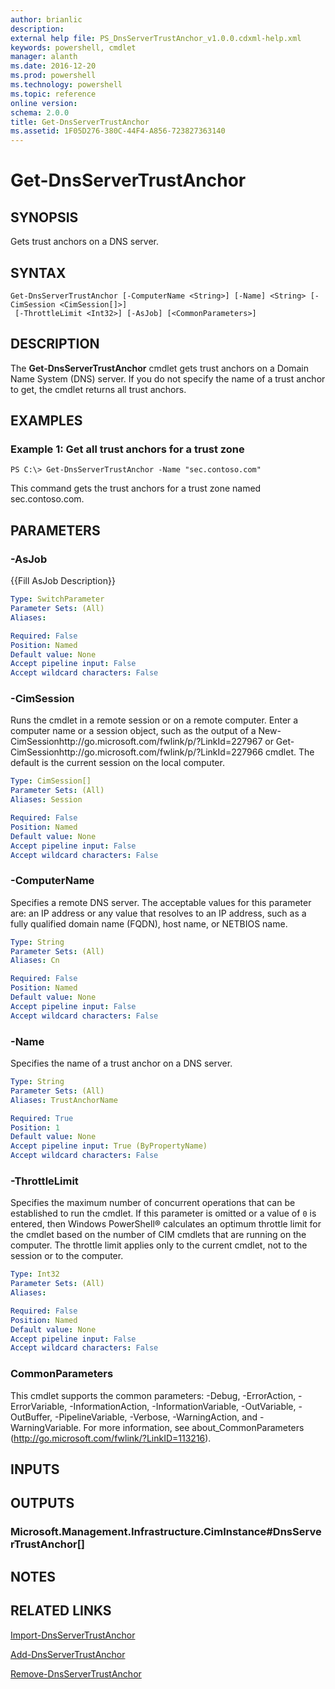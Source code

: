 ```yaml
---
author: brianlic
description: 
external help file: PS_DnsServerTrustAnchor_v1.0.0.cdxml-help.xml
keywords: powershell, cmdlet
manager: alanth
ms.date: 2016-12-20
ms.prod: powershell
ms.technology: powershell
ms.topic: reference
online version: 
schema: 2.0.0
title: Get-DnsServerTrustAnchor
ms.assetid: 1F05D276-380C-44F4-A856-723827363140
---
```


# Get-DnsServerTrustAnchor

## SYNOPSIS
Gets trust anchors on a DNS server.

## SYNTAX

```
Get-DnsServerTrustAnchor [-ComputerName <String>] [-Name] <String> [-CimSession <CimSession[]>]
 [-ThrottleLimit <Int32>] [-AsJob] [<CommonParameters>]
```

## DESCRIPTION
The **Get-DnsServerTrustAnchor** cmdlet gets trust anchors on a Domain Name System (DNS) server.
If you do not specify the name of a trust anchor to get, the cmdlet returns all trust anchors.

## EXAMPLES

### Example 1: Get all trust anchors for a trust zone
```
PS C:\> Get-DnsServerTrustAnchor -Name "sec.contoso.com"
```

This command gets the trust anchors for a trust zone named sec.contoso.com.

## PARAMETERS

### -AsJob
{{Fill AsJob Description}}

```yaml
Type: SwitchParameter
Parameter Sets: (All)
Aliases: 

Required: False
Position: Named
Default value: None
Accept pipeline input: False
Accept wildcard characters: False
```

### -CimSession
Runs the cmdlet in a remote session or on a remote computer.
Enter a computer name or a session object, such as the output of a New-CimSessionhttp://go.microsoft.com/fwlink/p/?LinkId=227967 or Get-CimSessionhttp://go.microsoft.com/fwlink/p/?LinkId=227966 cmdlet.
The default is the current session on the local computer.

```yaml
Type: CimSession[]
Parameter Sets: (All)
Aliases: Session

Required: False
Position: Named
Default value: None
Accept pipeline input: False
Accept wildcard characters: False
```

### -ComputerName
Specifies a remote DNS server.
The acceptable values for this parameter are: an IP address or any value that resolves to an IP address, such as a fully qualified domain name (FQDN), host name, or NETBIOS name.

```yaml
Type: String
Parameter Sets: (All)
Aliases: Cn

Required: False
Position: Named
Default value: None
Accept pipeline input: False
Accept wildcard characters: False
```

### -Name
Specifies the name of a trust anchor on a DNS server.

```yaml
Type: String
Parameter Sets: (All)
Aliases: TrustAnchorName

Required: True
Position: 1
Default value: None
Accept pipeline input: True (ByPropertyName)
Accept wildcard characters: False
```

### -ThrottleLimit
Specifies the maximum number of concurrent operations that can be established to run the cmdlet.
If this parameter is omitted or a value of `0` is entered, then Windows PowerShell® calculates an optimum throttle limit for the cmdlet based on the number of CIM cmdlets that are running on the computer.
The throttle limit applies only to the current cmdlet, not to the session or to the computer.

```yaml
Type: Int32
Parameter Sets: (All)
Aliases: 

Required: False
Position: Named
Default value: None
Accept pipeline input: False
Accept wildcard characters: False
```

### CommonParameters
This cmdlet supports the common parameters: -Debug, -ErrorAction, -ErrorVariable, -InformationAction, -InformationVariable, -OutVariable, -OutBuffer, -PipelineVariable, -Verbose, -WarningAction, and -WarningVariable. For more information, see about_CommonParameters (http://go.microsoft.com/fwlink/?LinkID=113216).

## INPUTS

## OUTPUTS

### Microsoft.Management.Infrastructure.CimInstance#DnsServerTrustAnchor[]

## NOTES

## RELATED LINKS

[Import-DnsServerTrustAnchor](./Import-DnsServerTrustAnchor.md)

[Add-DnsServerTrustAnchor](./Add-DnsServerTrustAnchor.md)

[Remove-DnsServerTrustAnchor](./Remove-DnsServerTrustAnchor.md)

